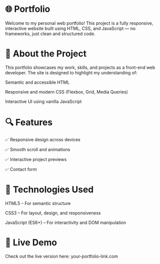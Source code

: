 # 🌐 Portfolio

Welcome to my personal web portfolio! This project is a fully responsive, interactive website built using HTML, CSS, and JavaScript — no frameworks, just clean and structured code.

# 🎯 About the Project

This portfolio showcases my work, skills, and projects as a front-end web developer. The site is designed to highlight my understanding of:

Semantic and accessible HTML

Responsive and modern CSS (Flexbox, Grid, Media Queries)

Interactive UI using vanilla JavaScript

# 🔍 Features

✅ Responsive design across devices

✅ Smooth scroll and animations

✅ Interactive project previews

✅ Contact form

# 🚀 Technologies Used

HTML5 – For semantic structure

CSS3 – For layout, design, and responsiveness

JavaScript (ES6+) – For interactivity and DOM manipulation

# 📂 Live Demo
Check out the live version here: your-portfolio-link.com
